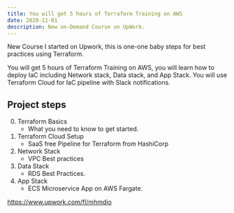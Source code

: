 ```yaml
---
title: You will get 5 hours of Terraform Training on AWS
date: 2020-11-01
description: New on-Demand Course on UpWork.
---
```


New Course I started on Upwork, this is one-one baby steps for best practices using Terraform.

You will get 5 hours of Terraform Training on AWS, you will learn how to deploy IaC including Network stack, Data stack, and App Stack. You will use Terraform Cloud for IaC pipeline with Slack notifications.

## Project steps

0. Terraform Basics
   - What you need to know to get started.
1. Terraform Cloud Setup
   - SaaS free Pipeline for Terraform from HashiCorp
2. Network Stack
   - VPC Best practices
3. Data Stack
   - RDS Best Practices.
4. App Stack
   - ECS Microservice App on AWS Fargate.

https://www.upwork.com/fl/mhmdio
